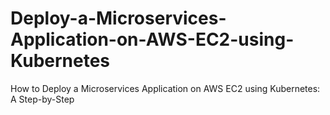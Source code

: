 # Deploy-a-Microservices-Application-on-AWS-EC2-using-Kubernetes
How to Deploy a Microservices Application on AWS EC2 using Kubernetes: A Step-by-Step 
